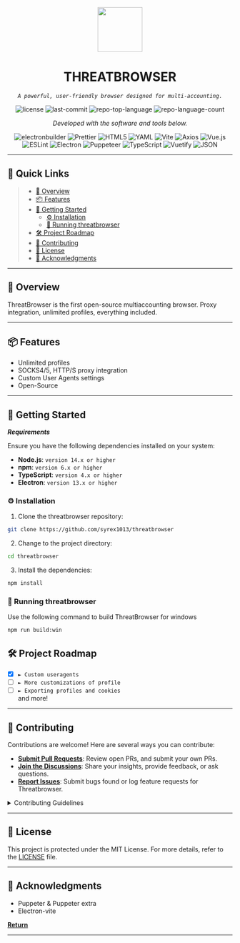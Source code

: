 <p align="center">
  <img src="https://i.imgur.com/AkCpRZk.png" width="100" />
</p>
<p align="center">
    <h1 align="center">THREATBROWSER</h1>
</p>
<p align="center">
    <em><code>A powerful, user-friendly browser designed for multi-accounting.</code></em>
</p>
<p align="center">
	<img src="https://img.shields.io/github/license/syrex1013/threatbrowser?style=flat&color=0080ff" alt="license">
	<img src="https://img.shields.io/github/last-commit/syrex1013/threatbrowser?style=flat&logo=git&logoColor=white&color=0080ff" alt="last-commit">
	<img src="https://img.shields.io/github/languages/top/syrex1013/threatbrowser?style=flat&color=0080ff" alt="repo-top-language">
	<img src="https://img.shields.io/github/languages/count/syrex1013/threatbrowser?style=flat&color=0080ff" alt="repo-language-count">
<p>
<p align="center">
		<em>Developed with the software and tools below.</em>
</p>
<p align="center">
	<img src="https://img.shields.io/badge/electronbuilder-FFFFFF.svg?style=flat&logo=electron-builder&logoColor=black" alt="electronbuilder">
	<img src="https://img.shields.io/badge/Prettier-F7B93E.svg?style=flat&logo=Prettier&logoColor=black" alt="Prettier">
	<img src="https://img.shields.io/badge/HTML5-E34F26.svg?style=flat&logo=HTML5&logoColor=white" alt="HTML5">
	<img src="https://img.shields.io/badge/YAML-CB171E.svg?style=flat&logo=YAML&logoColor=white" alt="YAML">
	<img src="https://img.shields.io/badge/Vite-646CFF.svg?style=flat&logo=Vite&logoColor=white" alt="Vite">
	<img src="https://img.shields.io/badge/Axios-5A29E4.svg?style=flat&logo=Axios&logoColor=white" alt="Axios">
	<img src="https://img.shields.io/badge/Vue.js-4FC08D.svg?style=flat&logo=vuedotjs&logoColor=white" alt="Vue.js">
	<br>
	<img src="https://img.shields.io/badge/ESLint-4B32C3.svg?style=flat&logo=ESLint&logoColor=white" alt="ESLint">
	<img src="https://img.shields.io/badge/Electron-47848F.svg?style=flat&logo=Electron&logoColor=white" alt="Electron">
	<img src="https://img.shields.io/badge/Puppeteer-40B5A4.svg?style=flat&logo=Puppeteer&logoColor=white" alt="Puppeteer">
	<img src="https://img.shields.io/badge/TypeScript-3178C6.svg?style=flat&logo=TypeScript&logoColor=white" alt="TypeScript">
	<img src="https://img.shields.io/badge/Vuetify-1867C0.svg?style=flat&logo=Vuetify&logoColor=white" alt="Vuetify">
	<img src="https://img.shields.io/badge/JSON-000000.svg?style=flat&logo=JSON&logoColor=white" alt="JSON">
</p>
<hr>

## 🔗 Quick Links

> - [📍 Overview](#-overview)
> - [📦 Features](#-features)
> - [🚀 Getting Started](#-getting-started)
>   - [⚙️ Installation](#️-installation)
>   - [🤖 Running threatbrowser](#-running-threatbrowser)
> - [🛠 Project Roadmap](#-project-roadmap)
> - [🤝 Contributing](#-contributing)
> - [📄 License](#-license)
> - [👏 Acknowledgments](#-acknowledgments)

---

## 📍 Overview

ThreatBrowser is the first open-source multiaccounting browser. Proxy integration, unlimited profiles, everything included.

---

## 📦 Features

- Unlimited profiles
- SOCKS4/5, HTTP/S proxy integration
- Custom User Agents settings
- Open-Source

---

## 🚀 Getting Started

**_Requirements_**

Ensure you have the following dependencies installed on your system:

- **Node.js**: `version 14.x or higher`
- **npm**: `version 6.x or higher`
- **TypeScript**: `version 4.x or higher`
- **Electron**: `version 13.x or higher`

### ⚙️ Installation

1. Clone the threatbrowser repository:

```sh
git clone https://github.com/syrex1013/threatbrowser
```

2. Change to the project directory:

```sh
cd threatbrowser
```

3. Install the dependencies:

```sh
npm install
```

### 🤖 Running threatbrowser

Use the following command to build ThreatBrowser for windows

```sh
npm run build:win
```

## 🛠 Project Roadmap

- [x] `► Custom useragents`
- [ ] `► More customizations of profile`
- [ ] `► Exporting profiles and cookies`  
       and more!

---

## 🤝 Contributing

Contributions are welcome! Here are several ways you can contribute:

- **[Submit Pull Requests](https://github.com/syrex1013/threatbrowser/blob/main/CONTRIBUTING.md)**: Review open PRs, and submit your own PRs.
- **[Join the Discussions](https://github.com/syrex1013/threatbrowser/discussions)**: Share your insights, provide feedback, or ask questions.
- **[Report Issues](https://github.com/syrex1013/threatbrowser/issues)**: Submit bugs found or log feature requests for Threatbrowser.

<details closed>
    <summary>Contributing Guidelines</summary>

1. **Fork the Repository**: Start by forking the project repository to your GitHub account.
2. **Clone Locally**: Clone the forked repository to your local machine using a Git client.
   ```sh
   git clone https://github.com/syrex1013/threatbrowser
   ```
3. **Create a New Branch**: Always work on a new branch, giving it a descriptive name.
   ```sh
   git checkout -b new-feature-x
   ```
4. **Make Your Changes**: Develop and test your changes locally.
5. **Commit Your Changes**: Commit with a clear message describing your updates.
   ```sh
   git commit -m 'Implemented new feature x.'
   ```
6. **Push to GitHub**: Push the changes to your forked repository.
   ```sh
   git push origin new-feature-x
   ```
7. **Submit a Pull Request**: Create a PR against the original project repository. Clearly describe the changes and their motivations.

Once your PR is reviewed and approved, it will be merged into the main branch.

</details>

---

## 📄 License

This project is protected under the MIT License. For more details, refer to the [LICENSE](https://github.com/syrex1013/threatbrowser/LICENSE.md) file.

---

## 👏 Acknowledgments

- Puppeter & Puppeter extra
- Electron-vite

[**Return**](#-quick-links)

---
